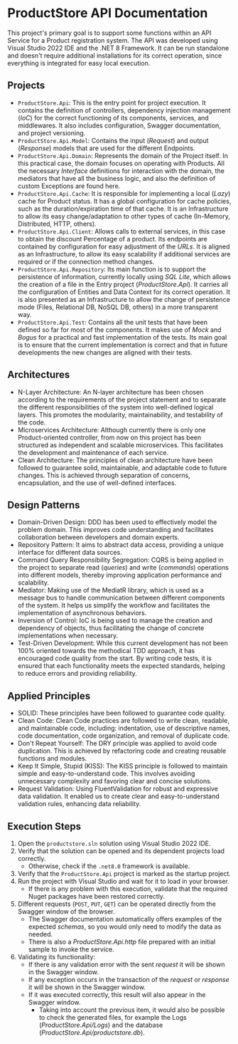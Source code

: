 # ProductStore API Documentation

This project's primary goal is to support some functions within an API Service for a Product registration system. The API was developed using Visual Studio 2022 IDE and the .NET 8 Framework. It can be run standalone and doesn't require additional installations for its correct operation, since everything is integrated for easy local execution.


## Projects

- `ProductStore.Api`: This is the entry point for project execution. It contains the definition of controllers, dependency injection management (_IoC_) for the correct functioning of its components, services, and middlewares. It also includes configuration, Swagger documentation, and project versioning.
- `ProductStore.Api.Model`: Contains the input (_Request_) and output (_Response_) models that are used for the different Endpoints.
- `ProductStore.Api.Domain`: Represents the domain of the Project itself. In this practical case, the domain focuses on operating with Products. All the necessary _Interface_ definitions for interaction with the domain, the mediators that have all the business logic, and also the definition of custom Exceptions are found here.
- `ProductStore.Api.Cache`: It is responsible for implementing a local (_Lazy_) cache for Product status. It has a global configuration for cache policies, such as the duration/expiration time of that cache. It is an Infrastructure to allow its easy change/adaptation to other types of cache (In-Memory, Distributed, HTTP, others).
- `ProductStore.Api.Client`: Allows calls to external services, in this case to obtain the discount Percentage of a product. Its endpoints are contained by configuration for easy adjustment of the _URLs_. It is aligned as an Infrastructure, to allow its easy scalability if additional services are required or if the connection method changes.
- `ProductStore.Api.Repository`: Its main function is to support the persistence of information, currently locally using _SQL Lite_, which allows the creation of a file in the Entry project (_ProductStore.Api_). It carries all the configuration of Entities and Data Context for its correct operation. It is also presented as an Infrastructure to allow the change of persistence mode (Files, Relational DB, NoSQL DB, others) in a more transparent way.
- `ProductStore.Api.Test`: Contains all the unit tests that have been defined so far for most of the components. It makes use of _Mock_ and _Bogus_ for a practical and fast implementation of the tests. Its main goal is to ensure that the current implementation is correct and that in future developments the new changes are aligned with their tests.


## Architectures

- N-Layer Architecture: An N-layer architecture has been chosen according to the requirements of the project statement and to separate the different responsibilities of the system into well-defined logical layers. This promotes the modularity, maintainability, and testability of the code.
- Microservices Architecture: Although currently there is only one Product-oriented controller, from now on this project has been structured as independent and scalable microservices. This facilitates the development and maintenance of each service.
- Clean Architecture: The principles of clean architecture have been followed to guarantee solid, maintainable, and adaptable code to future changes. This is achieved through separation of concerns, encapsulation, and the use of well-defined interfaces.


## Design Patterns

- Domain-Driven Design: DDD has been used to effectively model the problem domain. This improves code understanding and facilitates collaboration between developers and domain experts.
- Repository Pattern: It aims to abstract data access, providing a unique interface for different data sources.
- Command Query Responsibility Segregation: CQRS is being applied in the project to separate read (_queries_) and write (_commands_) operations into different models, thereby improving application performance and scalability.
- Mediator: Making use of the MediatR library, which is used as a message bus to handle communication between different components of the system. It helps us simplify the workflow and facilitates the implementation of asynchronous behaviors.
- Inversion of Control: IoC is being used to manage the creation and dependency of objects, thus facilitating the change of concrete implementations when necessary.
- Test-Driven Development: While this current development has not been 100% oriented towards the methodical TDD approach, it has encouraged code quality from the start. By writing code tests, it is ensured that each functionality meets the expected standards, helping to reduce errors and providing reliability.


## Applied Principles

- SOLID: These principles have been followed to guarantee code quality.
- Clean Code: Clean Code practices are followed to write clean, readable, and maintainable code, including: indentation, use of descriptive names, code documentation, code organization, and removal of duplicate code.
- Don't Repeat Yourself: The DRY principle was applied to avoid code duplication. This is achieved by refactoring code and creating reusable functions and modules.
- Keep It Simple, Stupid (KISS): The KISS principle is followed to maintain simple and easy-to-understand code. This involves avoiding unnecessary complexity and favoring clear and concise solutions.
- Request Validation: Using FluentValidation for robust and expressive data validation. It enabled us to create clear and easy-to-understand validation rules, enhancing data reliability.


## Execution Steps

1. Open the `productstore.sln` solution using Visual Studio 2022 IDE.
2. Verify that the solution can be opened and its dependent projects load correctly.
   - Otherwise, check if the `.net8.0` framework is available.
3. Verify that the `ProductStore.Api` project is marked as the startup project.
4. Run the project with Visual Studio and wait for it to load in your browser.
   - If there is any problem with this execution, validate that the required Nuget packages have been restored correctly.
5. Different requests (`POST`, `PUT`, `GET`) can be operated directly from the Swagger window of the browser.
   - The Swagger documentation automatically offers examples of the expected _schemas_, so you would only need to modify the data as needed.
   - There is also a _ProductStore.Api.http_ file prepared with an initial sample to invoke the service.
6. Validating its functionality:
   - If there is any validation error with the sent _request_ it will be shown in the Swagger window.
   - If any exception occurs in the transaction of the _request_ or _response_ it will be shown in the Swagger window.
   - If it was executed correctly, this result will also appear in the Swagger window.
      - Taking into account the previous item, it would also be possible to check the generated files, for example the Logs (_ProductStore.Api/Logs_) and the database (_ProductStore.Api/productstore.db_).